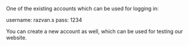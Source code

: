 One of the existing accounts which can be used for logging in:

username: razvan.s
pass: 1234

You can create a new account as well, which can be used for testing our website.